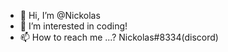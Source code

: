 - 👋 Hi, I’m @Nickolas
- 👀 I’m interested in coding!
- 📫 How to reach me ...? Nickolas#8334(discord)

<!---
NickolasMin/NickolasMin is a ✨ special ✨ repository because its `README.md` (this file) appears on your GitHub profile.
You can click the Preview link to take a look at your changes.
--->
